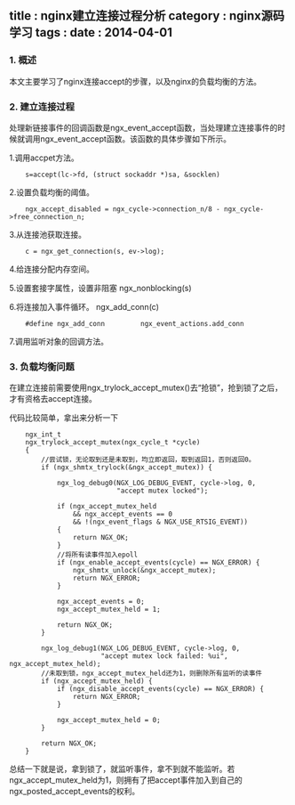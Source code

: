 title    : nginx建立连接过程分析
category : nginx源码学习
tags     : 
date     : 2014-04-01
---

### 1. 概述
本文主要学习了nginx连接accept的步骤，以及nginx的负载均衡的方法。
<!--more-->
### 2. 建立连接过程
处理新链接事件的回调函数是ngx_event_accept函数，当处理建立连接事件的时候就调用ngx_event_accept函数。该函数的具体步骤如下所示。

1.调用accpet方法。

		s=accept(lc->fd, (struct sockaddr *)sa, &socklen)

2.设置负载均衡的阈值。

		ngx_accept_disabled = ngx_cycle->connection_n/8 - ngx_cycle->free_connection_n;

3.从连接池获取连接。

		c = ngx_get_connection(s, ev->log);

4.给连接分配内存空间。

5.设置套接字属性，设置非阻塞
		ngx_nonblocking(s)

6.将连接加入事件循环。
		ngx_add_conn(c)

		#define ngx_add_conn         ngx_event_actions.add_conn

7.调用监听对象的回调方法。

### 3. 负载均衡问题
在建立连接前需要使用ngx_trylock_accept_mutex()去“抢锁”，抢到锁了之后，才有资格去accept连接。

代码比较简单，拿出来分析一下

		ngx_int_t
		ngx_trylock_accept_mutex(ngx_cycle_t *cycle)
		{
			//尝试锁，无论取到还是未取到，均立即返回，取到返回1，否则返回0。
		    if (ngx_shmtx_trylock(&ngx_accept_mutex)) {

		        ngx_log_debug0(NGX_LOG_DEBUG_EVENT, cycle->log, 0,
		                       "accept mutex locked");
		    
		        if (ngx_accept_mutex_held
		            && ngx_accept_events == 0
		            && !(ngx_event_flags & NGX_USE_RTSIG_EVENT))
		        {
		            return NGX_OK;
		        }
		    	//将所有读事件加入epoll
		        if (ngx_enable_accept_events(cycle) == NGX_ERROR) {
		            ngx_shmtx_unlock(&ngx_accept_mutex);
		            return NGX_ERROR;
		        }

		        ngx_accept_events = 0;
		        ngx_accept_mutex_held = 1;

		        return NGX_OK;
		    }

		    ngx_log_debug1(NGX_LOG_DEBUG_EVENT, cycle->log, 0,
		                   "accept mutex lock failed: %ui", ngx_accept_mutex_held);
		    //未取到锁，ngx_accept_mutex_held还为1，则删除所有监听的读事件
		    if (ngx_accept_mutex_held) {
		        if (ngx_disable_accept_events(cycle) == NGX_ERROR) {
		            return NGX_ERROR;
		        }

		        ngx_accept_mutex_held = 0;
		    }

		    return NGX_OK;
		}

总结一下就是说，拿到锁了，就监听事件，拿不到就不能监听。若ngx_accept_mutex_held为1，则拥有了把accept事件加入到自己的ngx_posted_accept_events的权利。